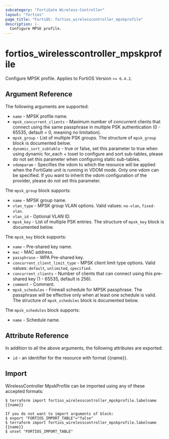```yaml
---
subcategory: "FortiGate Wireless-Controller"
layout: "fortios"
page_title: "FortiOS: fortios_wirelesscontroller_mpskprofile"
description: |-
  Configure MPSK profile.
---
```


# fortios_wirelesscontroller_mpskprofile
Configure MPSK profile. Applies to FortiOS Version `>= 6.4.2`.

## Argument Reference

The following arguments are supported:

* `name` - MPSK profile name.
* `mpsk_concurrent_clients` - Maximum number of concurrent clients that connect using the same passphrase in multiple PSK authentication (0 - 65535, default = 0, meaning no limitation).
* `mpsk_group` - List of multiple PSK groups. The structure of `mpsk_group` block is documented below.
* `dynamic_sort_subtable` - true or false, set this parameter to true when using dynamic for_each + toset to configure and sort sub-tables, please do not set this parameter when configuring static sub-tables.
* `vdomparam` - Specifies the vdom to which the resource will be applied when the FortiGate unit is running in VDOM mode. Only one vdom can be specified. If you want to inherit the vdom configuration of the provider, please do not set this parameter.

The `mpsk_group` block supports:

* `name` - MPSK group name.
* `vlan_type` - MPSK group VLAN options. Valid values: `no-vlan`, `fixed-vlan`.
* `vlan_id` - Optional VLAN ID.
* `mpsk_key` - List of multiple PSK entries. The structure of `mpsk_key` block is documented below.

The `mpsk_key` block supports:

* `name` - Pre-shared key name.
* `mac` - MAC address.
* `passphrase` - WPA Pre-shared key.
* `concurrent_client_limit_type` - MPSK client limit type options. Valid values: `default`, `unlimited`, `specified`.
* `concurrent_clients` - Number of clients that can connect using this pre-shared key (1 - 65535, default is 256).
* `comment` - Comment.
* `mpsk_schedules` - Firewall schedule for MPSK passphrase. The passphrase will be effective only when at least one schedule is valid. The structure of `mpsk_schedules` block is documented below.

The `mpsk_schedules` block supports:

* `name` - Schedule name.


## Attribute Reference

In addition to all the above arguments, the following attributes are exported:
* `id` - an identifier for the resource with format {{name}}.

## Import

WirelessController MpskProfile can be imported using any of these accepted formats:
```
$ terraform import fortios_wirelesscontroller_mpskprofile.labelname {{name}}

If you do not want to import arguments of block:
$ export "FORTIOS_IMPORT_TABLE"="false"
$ terraform import fortios_wirelesscontroller_mpskprofile.labelname {{name}}
$ unset "FORTIOS_IMPORT_TABLE"
```
